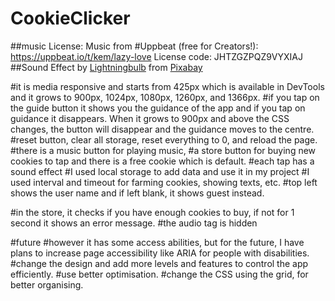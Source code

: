 # CookieClicker

##music License: Music from #Uppbeat (free for Creators!):
https://uppbeat.io/t/kem/lazy-love
License code: JHTZGZPQZ9VYXIAJ
##Sound Effect by <a href="https://pixabay.com/users/lightningbulb-28100020/?utm_source=link-attribution&utm_medium=referral&utm_campaign=music&utm_content=199448">Lightningbulb</a> from <a href="https://pixabay.com/sound-effects//?utm_source=link-attribution&utm_medium=referral&utm_campaign=music&utm_content=199448">Pixabay</a>

#it is media responsive and starts from 425px which is available in DevTools and it grows to 900px, 1024px, 1080px, 1260px, and 1366px.
#if you tap on the guide button it shows you the guidance of the app and if you tap on guidance it disappears. When it grows to 900px and above the CSS changes, the button will disappear and the guidance moves to the centre.
#reset button, clear all storage, reset everything to 0, and reload the page.
#there is a music button for playing music,
#a store button for buying new cookies to tap and there is a free cookie which is default.
#each tap has a sound effect
#I used local storage to add data and use it in my project
#I used interval and timeout for farming cookies, showing texts, etc.
#top left shows the user name and if left blank, it shows guest instead.

#in the store, it checks if you have enough cookies to buy, if not for 1 second it shows an error message.
#the audio tag is hidden

#future
#however it has some access abilities, but for the future, I have plans to increase page accessibility like ARIA for people with disabilities.
#change the design and add more levels and features to control the app efficiently.
#use better optimisation.
#change the CSS using the grid, for better organising.
